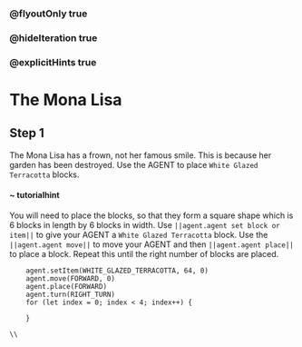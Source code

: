 ### @flyoutOnly true
### @hideIteration true
### @explicitHints true

# The Mona Lisa

## Step 1
The Mona Lisa has a frown, not her famous smile. This is because her garden has been destroyed. Use the AGENT to place `White Glazed Terracotta` blocks.

#### ~ tutorialhint 
You will need to place the blocks, so that they form a square shape which is 6 blocks in length by 6 blocks in width. Use ``||agent.agent set block or item||`` to give your AGENT a `White Glazed Terracotta` block. Use the ``||agent.agent move||`` to move your AGENT and then ``||agent.agent place||`` to place a block. Repeat this until the right number of blocks are placed.


```ghost
    agent.setItem(WHITE_GLAZED_TERRACOTTA, 64, 0)
    agent.move(FORWARD, 0)
    agent.place(FORWARD)
    agent.turn(RIGHT_TURN)
    for (let index = 0; index < 4; index++) {
    	
    }
```
```template
\\
```
```package
```
